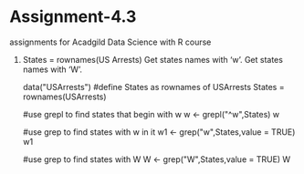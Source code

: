 # Assignment-4.3
assignments for Acadgild Data Science with R course

1. States = rownames(US Arrests)
Get states names with ‘w’.
Get states names with ‘W’.

    data("USArrests")
    #define States as rownames of USArrests
    States = rownames(USArrests)

    #use grepl to find states that begin with w
    w <- grepl("^w",States)
    w

    #use grep to find states with w in it
    w1 <- grep("w",States,value = TRUE)
    w1

    #use grep to find states with W
    W <- grep("W",States,value = TRUE)
    W
    
